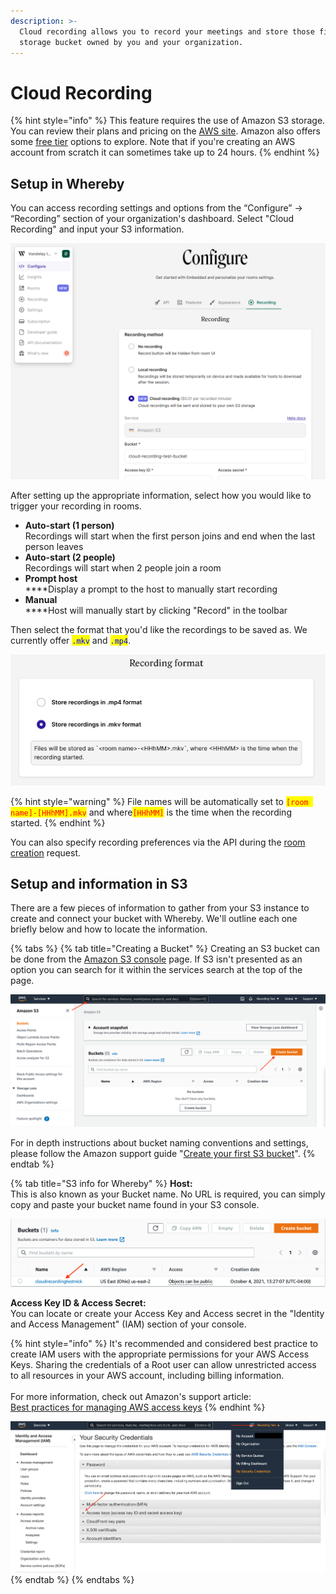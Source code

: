 ```yaml
---
description: >-
  Cloud recording allows you to record your meetings and store those files in a
  storage bucket owned by you and your organization.
---
```


# Cloud Recording

{% hint style="info" %}
This feature requires the use of Amazon S3 storage. You can review their plans and pricing on the [AWS site](https://aws.amazon.com/s3/pricing/). Amazon also offers some [free tier](https://aws.amazon.com/free/?all-free-tier.sort-by=item.additionalFields.SortRank\&all-free-tier.sort-order=asc\&awsf.Free%20Tier%20Types=\*all\&awsf.Free%20Tier%20Categories=\*all) options to explore. Note that if you're creating an AWS account from scratch it can sometimes take up to 24 hours.
{% endhint %}

## Setup in Whereby

You can access recording settings and options from the “Configure” → “Recording” section of your organization's dashboard. Select "Cloud Recording" and input your S3 information.

![](<../../.gitbook/assets/recording dashboard.png>)

After setting up the appropriate information, select how you would like to trigger your recording in rooms.&#x20;

* **Auto-start (1 person)**\
  Recordings will start when the first person joins and end when the last person leaves
* **Auto-start (2 people)**\
  Recordings will start when 2 people join a room
* **Prompt host** \
  ****Display a prompt to the host to manually start recording
* **Manual**\
  ****Host will manually start by clicking "Record" in the toolbar

Then select the format that you'd like the recordings to be saved as. We currently offer <mark style="color:blue;">`.mkv`</mark> and <mark style="color:blue;">`.mp4`</mark>.&#x20;

![](<../../.gitbook/assets/recording format.jpg>)

{% hint style="warning" %}
File names will be automatically set to <mark style="color:red;">`[room name]-[HHhMM].mkv`</mark> and where<mark style="color:red;">`[HHhMM]`</mark> is the time when the recording started.
{% endhint %}

You can also specify recording preferences via the API during the [room creation](https://whereby.dev/http-api/#/paths/\~1meetings/post) request.

## Setup and information in S3

There are a few pieces of information to gather from your S3 instance to create and connect your bucket with Whereby. We'll outline each one briefly below and how to locate the information.

{% tabs %}
{% tab title="Creating a Bucket" %}
Creating an S3 bucket can be done from the [Amazon S3 console](https://console.aws.amazon.com/console/home) page. If S3 isn't presented as an option you can search for it within the services search at the top of the page.

![](<../../.gitbook/assets/S3 bucket.png>)

For in depth instructions about bucket naming conventions and settings, please follow the Amazon support guide "[Create your first S3 bucket](https://docs.aws.amazon.com/AmazonS3/latest/userguide/creating-bucket.html)".
{% endtab %}

{% tab title="S3 info for Whereby" %}
**Host:**\
This is also known as your Bucket name. No URL is required, you can simply copy and paste your bucket name found in your S3 console.

![](<../../.gitbook/assets/Bucket name.png>)

**Access Key ID & Access Secret:**\
You can locate or create your Access Key and Access secret in the "Identity and Access Management" (IAM) section of your console.&#x20;

{% hint style="info" %}
It's recommended and considered best practice to create IAM users with the appropriate permissions for your AWS Access Keys. Sharing the credentials of a Root user can allow unrestricted access to all resources in your AWS account, including billing information.\
\
For more information, check out Amazon's support article:\
[Best practices for managing AWS access keys](https://docs.aws.amazon.com/general/latest/gr/aws-access-keys-best-practices.html#root-password)
{% endhint %}



![Where to create Access Keys](<../../.gitbook/assets/access key s3.png>)
{% endtab %}
{% endtabs %}
